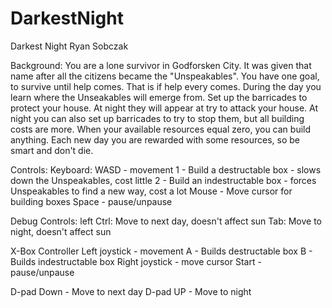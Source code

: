 # DarkestNight
Darkest Night
Ryan Sobczak

Background:
You are a lone survivor in Godforsken City. 
It was given that name after all the citizens became the "Unspeakables".
You have one goal, to survive until help comes. That is if help every comes.
During the day you learn where the Unseakables will emerge from. 
Set up the barricades to protect your house. 
At night they will appear at try to attack your house.
At night you can also set up barricades to try to stop them, 
but all building costs are more.
When your available resources equal zero, you can build anything. 
Each new day you are rewarded with some resources, so be smart and don't die.

Controls:
Keyboard:
WASD - movement
1 - Build a destructable box
    - slows down the Unspeakables, cost little
2 - Build an indestructable box
    - forces Unspeakables to find a new way, cost a lot
Mouse - Move cursor for building boxes
Space - pause/unpause

Debug Controls:
left Ctrl: Move to next day, doesn't affect sun
Tab: Move to night, doesn't affect sun

X-Box Controller
Left joystick - movement
A - Builds destructable box
B - Builds indestructable box 
Right joystick - move cursor
Start - pause/unpause

D-pad Down - Move to next day
D-pad UP - Move to night
